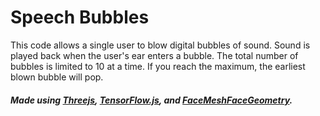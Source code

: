 # Speech Bubbles

This code  allows a single user to blow digital bubbles of sound. Sound is played back when the user's ear enters a bubble. The total number of bubbles is limited to 10 at a time. If you reach the maximum, the earliest blown bubble will pop.

##### Made using [Threejs](https://threejs.org/), [TensorFlow.js](https://www.tensorflow.org/graphics), and [FaceMeshFaceGeometry](https://github.com/spite/FaceMeshFaceGeometry).